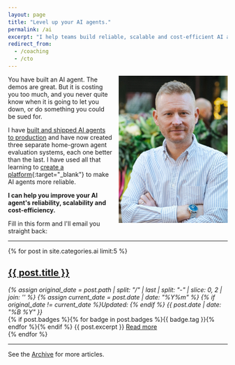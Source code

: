 ```yaml
---
layout: page
title: "Level up your AI agents."
permalink: /ai
excerpt: "I help teams build reliable, scalable and cost-efficient AI agents."
redirect_from:
  - /coaching
  - /cto
---
```


<img alt='Chris Parsons' src='/assets/img/chris-headshot-full.jpg' class='rounded-lg' style='margin: 0 0 1em 1em; float: right; width: 50%; max-width: 250px;'/>

You have built an AI agent. The demos are great. But it is costing you too much, and you never quite know when it is going to let you down, or do something you could be sued for.

I have [built and shipped AI agents to production](/how-to-build-a-robust-llm-application/) and have now created three separate home-grown agent evaluation systems, each one better than the last. I have used all that learning to [create a platform](https://kaijo.ai/?utm_source=chrisdp&utm_medium=website&utm_campaign=ai){:target="_blank"} to make AI agents more reliable.

__I can help you improve your AI agent's reliability, scalability and cost-efficiency.__

Fill in this form and I'll email you straight back:

<script async data-uid="2c57927fef" src="https://chrismdp.kit.com/2c57927fef/index.js"></script>

<!--more-->

<hr/>

{% for post in site.categories.ai limit:5 %}
   <div class="post-preview py-4">
   <h2><a href="{{ site.baseurl }}{{ post.url }}">{{ post.title }}</a></h2>

   <div style='font-style: italic' class="pb-1 post-date">
   {% assign original_date = post.path | split: "/" | last | split: "-" | slice: 0, 2 | join: '' %}
   {% assign current_date = post.date | date: "%Y%m" %}
   {% if original_date != current_date %}Updated: {% endif %}
   {{ post.date | date: "%B %Y" }}
   </div>
   {% if post.badges %}{% for badge in post.badges %}<span class="badge badge-{{ badge.type }}">{{ badge.tag }}</span>{% endfor %}{% endif %}
   {{ post.excerpt }}
   <a class='underline' href="{{ site.baseurl }}{{ post.url }}">Read more</a>
   </div>
{% endfor %}

<hr>

See the <a href="{{ site.baseurl }}/all/">Archive</a> for more articles. 

<script async data-uid="dadc23073e" src="https://chrismdp.kit.com/dadc23073e/index.js"></script>

<br/>